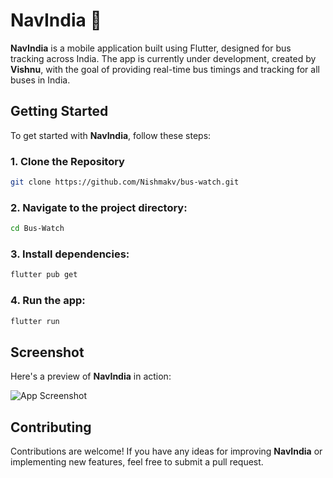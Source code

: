 
# NavIndia 🚌

**NavIndia** is a mobile application built using Flutter, designed for bus tracking across India. The app is currently under development, created by **Vishnu**, with the goal of providing real-time bus timings and tracking for all buses in India.

## Getting Started

To get started with **NavIndia**, follow these steps:

### 1. Clone the Repository

```bash
git clone https://github.com/Nishmakv/bus-watch.git
```

### 2. Navigate to the project directory:

```bash
cd Bus-Watch
```

### 3. Install dependencies:

```bash
flutter pub get
```

### 4. Run the app:

```bash
flutter run
```

## Screenshot

Here's a preview of **NavIndia** in action:

![App Screenshot]()


## Contributing

Contributions are welcome! If you have any ideas for improving **NavIndia** or implementing new features, feel free to submit a pull request.

